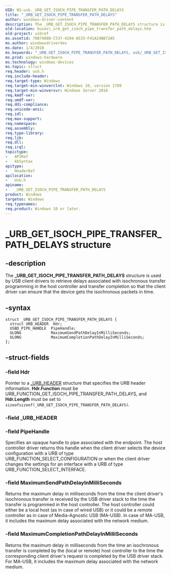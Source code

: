 ```yaml
---
UID: NS:usb._URB_GET_ISOCH_PIPE_TRANSFER_PATH_DELAYS
title: "_URB_GET_ISOCH_PIPE_TRANSFER_PATH_DELAYS"
author: windows-driver-content
description: The _URB_GET_ISOCH_PIPE_TRANSFER_PATH_DELAYS structure is used by USB client drivers to retrieve delays associated with isochronous transfer programming in the host controller and transfer completion so that the client driver can ensure that the device gets the isochronous packets in time.
old-location: buses\_urb_get_isoch_pipe_transfer_path_delays.htm
old-project: usbref
ms.assetid: 70B74088-C537-4104-A535-F41A24BB72A5
ms.author: windowsdriverdev
ms.date: 1/4/2018
ms.keywords: "_URB_GET_ISOCH_PIPE_TRANSFER_PATH_DELAYS, usb/_URB_GET_ISOCH_PIPE_TRANSFER_PATH_DELAYS, buses._urb_get_isoch_pipe_transfer_path_delays, _URB_GET_ISOCH_PIPE_TRANSFER_PATH_DELAYS structure [Buses]"
ms.prod: windows-hardware
ms.technology: windows-devices
ms.topic: struct
req.header: usb.h
req.include-header: 
req.target-type: Windows
req.target-min-winverclnt: Windows 10, version 1709
req.target-min-winversvr: Windows Server 2016
req.kmdf-ver: 
req.umdf-ver: 
req.ddi-compliance: 
req.unicode-ansi: 
req.idl: 
req.max-support: 
req.namespace: 
req.assembly: 
req.type-library: 
req.lib: 
req.dll: 
req.irql: 
topictype:
-	APIRef
-	kbSyntax
apitype:
-	HeaderDef
apilocation:
-	Usb.h
apiname:
-	_URB_GET_ISOCH_PIPE_TRANSFER_PATH_DELAYS
product: Windows
targetos: Windows
req.typenames: 
req.product: Windows 10 or later.
---
```


# _URB_GET_ISOCH_PIPE_TRANSFER_PATH_DELAYS structure


## -description


The <b>_URB_GET_ISOCH_PIPE_TRANSFER_PATH_DELAYS</b> structure is used by USB client drivers to retrieve delays associated with isochronous transfer programming in the host controller and transfer completion so that the client driver can ensure that the device gets the isochronous packets in time. 



## -syntax


````
struct _URB_GET_ISOCH_PIPE_TRANSFER_PATH_DELAYS {
  struct URB_HEADER  Hdr;
  USBD_PIPE_HANDLE  PipeHandle;
  ULONG             MaximumSendPathDelayInMilliSeconds;
  ULONG             MaximumCompletionPathDelayInMilliSeconds;
};
````


## -struct-fields




### -field Hdr

Pointer to a <a href="..\usb\ns-usb-_urb_header.md">_URB_HEADER</a> structure that specifies the URB header information. <b>Hdr.Function</b> must be URB_FUNCTION_GET_ISOCH_PIPE_TRANSFER_PATH_DELAYS, and <b>Hdr.Length</b> must be set to <code>sizeofsizeof(_URB_GET_ISOCH_PIPE_TRANSFER_PATH_DELAYS)</code>.


### -field _URB_HEADER

 


### -field PipeHandle

Specifies an opaque handle to pipe associated with the endpoint. The host controller driver returns this handle when the client driver selects the device configuration with a URB of type URB_FUNCTION_SELECT_CONFIGURATION or when the client driver changes the settings for an interface with a URB of type URB_FUNCTION_SELECT_INTERFACE.  


### -field MaximumSendPathDelayInMilliSeconds

Returns the maximum delay in milliseconds from the time the  client driver's isochronous transfer is received by the USB driver stack to the time the transfer is programmed in the host controller. The host controller could either be a local host (as in case of wired USB) or it could be a remote controller as in case of Media-Agnostic USB (MA-USB). In case of MA-USB, it includes the maximum delay associated with the network medium.  
  


### -field MaximumCompletionPathDelayInMilliSeconds

Returns the maximum delay in milliseconds from the time an isochronous transfer is completed by the (local or remote) host controller to the time the corresponding client driver's request is completed by the USB driver stack. For MA-USB, it includes the maximum delay associated with the network medium.

